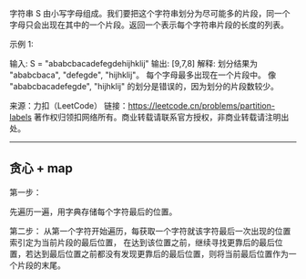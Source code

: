 字符串 S 由小写字母组成。我们要把这个字符串划分为尽可能多的片段，同一个字母只会出现在其中的一个片段。返回一个表示每个字符串片段的长度的列表。

示例 1:

输入: S = "ababcbacadefegdehijhklij"
输出: [9,7,8]
解释:
划分结果为 "ababcbaca", "defegde", "hijhklij"。
每个字母最多出现在一个片段中。
像 "ababcbacadefegde", "hijhklij" 的划分是错误的，因为划分的片段数较少。

来源：力扣（LeetCode）
链接：https://leetcode.cn/problems/partition-labels
著作权归领扣网络所有。商业转载请联系官方授权，非商业转载请注明出处。

--- 

## 贪心 + map

第一步：

先遍历一遍，用字典存储每个字符最后的位置。

第二步：
从第一个字符开始遍历，每获取一个字符就该字符最后一次出现的位置索引定为当前片段的最后位置，
在达到该位置之前，继续寻找更靠后的最后位置，若达到最后位置之前都没有发现更靠后的最后位置，则将当前最后位置作为一个片段的末尾。


